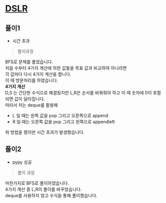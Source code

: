 # [DSLR](https://www.acmicpc.net/problem/9019)

## 풀이1

- 시간 초과

> 풀이과정

BFS로 문제를 풀었습니다.\
처음 수부터 4가지 계산에 의한 값들을 목표 값과 비교하여 아니라면\
각 값마다 다시 4가지 계산을 합니다.\
이 때 방문처리를 하였습니다.\
**4가지 계산**\
D,S 는 간단한 수식으로 해결됬지만 L,R은 순서를 바꿔줘야 하고 이 때 숫자에 0이 포함되면 값이 달라집니다.\
따라서 저는 deque를 활용해 
- L 일 때는 왼쪽 값을 pop 그리고 오른쪽으로 append
- R 일 때는 오른쪽 값을 pop 그리고 왼쪽으로 appendleft

위 방법을 했지만 시간 초과가 발생했습니다.

## 풀이2

- pypy 성공

> 풀이 과정

마찬가지로 BFS로 풀이하였습니다.\
4가지 계산 중 L,R의 풀이를 바꾸었습니다.\
deque를 사용하지 않고 수식을 통해 풀이했습니다.